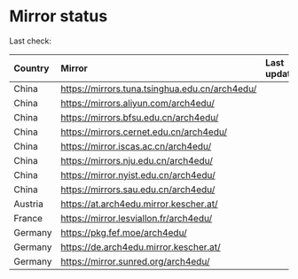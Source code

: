 <script src="./time.js"></script>
# Mirror status
Last check: <script type="text/javascript">localize(1727047318.5702066);</script>

|Country|Mirror|Last update|
|:------|:-----|:----------|
|China|https://mirrors.tuna.tsinghua.edu.cn/arch4edu/|<script type="text/javascript">localize(1727030422);</script>|
|China|https://mirrors.aliyun.com/arch4edu/|<script type="text/javascript">localize(1727030422);</script>|
|China|https://mirrors.bfsu.edu.cn/arch4edu/|<script type="text/javascript">localize(1726987116);</script>|
|China|https://mirrors.cernet.edu.cn/arch4edu/|<script type="text/javascript">localize(1727030422);</script>|
|China|https://mirror.iscas.ac.cn/arch4edu/|<script type="text/javascript">localize(1727030422);</script>|
|China|https://mirrors.nju.edu.cn/arch4edu/|<script type="text/javascript">localize(1726943922);</script>|
|China|https://mirror.nyist.edu.cn/arch4edu/|<script type="text/javascript">localize(1726987116);</script>|
|China|https://mirrors.sau.edu.cn/arch4edu/|<script type="text/javascript">localize(1726987116);</script>|
|Austria|https://at.arch4edu.mirror.kescher.at/|<script type="text/javascript">localize(1727030422);</script>|
|France|https://mirror.lesviallon.fr/arch4edu/|<script type="text/javascript">localize(1726987116);</script>|
|Germany|https://pkg.fef.moe/arch4edu/|<script type="text/javascript">localize(1727030422);</script>|
|Germany|https://de.arch4edu.mirror.kescher.at/|<script type="text/javascript">localize(1727030422);</script>|
|Germany|https://mirror.sunred.org/arch4edu/|<script type="text/javascript">localize(1727030422);</script>|

<script src="./tablefilter/tablefilter.js"></script>
<script src="./table.js"></script>
